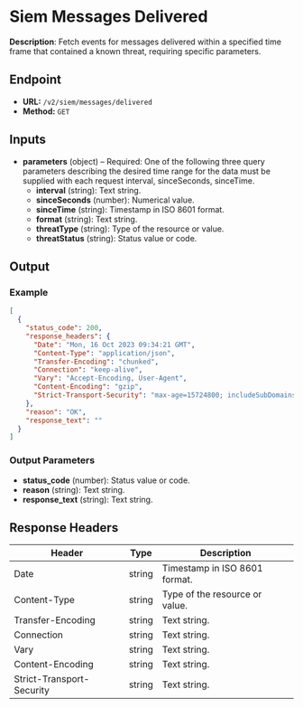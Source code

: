 # Siem Messages Delivered

**Description**: Fetch events for messages delivered within a specified time frame that contained a known threat, requiring specific parameters.

## Endpoint

- **URL:** `/v2/siem/messages/delivered`
- **Method:** `GET`
## Inputs

- **parameters** (object) – Required: One of the following three query parameters describing the desired time range for the data must be supplied with each request interval, sinceSeconds, sinceTime.
  - **interval** (string): Text string.
  - **sinceSeconds** (number): Numerical value.
  - **sinceTime** (string): Timestamp in ISO 8601 format.
  - **format** (string): Text string.
  - **threatType** (string): Type of the resource or value.
  - **threatStatus** (string): Status value or code.
## Output

### Example

```json
[
  {
    "status_code": 200,
    "response_headers": {
      "Date": "Mon, 16 Oct 2023 09:34:21 GMT",
      "Content-Type": "application/json",
      "Transfer-Encoding": "chunked",
      "Connection": "keep-alive",
      "Vary": "Accept-Encoding, User-Agent",
      "Content-Encoding": "gzip",
      "Strict-Transport-Security": "max-age=15724800; includeSubDomains"
    },
    "reason": "OK",
    "response_text": ""
  }
]
```
### Output Parameters

- **status_code** (number): Status value or code.
- **reason** (string): Text string.
- **response_text** (string): Text string.
## Response Headers

| Header | Type | Description |
|--------|------|-------------|
| Date | string | Timestamp in ISO 8601 format. |
| Content-Type | string | Type of the resource or value. |
| Transfer-Encoding | string | Text string. |
| Connection | string | Text string. |
| Vary | string | Text string. |
| Content-Encoding | string | Text string. |
| Strict-Transport-Security | string | Text string. |